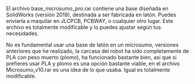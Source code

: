 El archivo base_microsumo_pro.rar contiene una base diseñada en SolidWorks (versión 2019), destinada a ser fabricada en latón. Puedes enviarla a maquilar en JLCPCB, PCBWAY, o cualquier otro lugar. Este archivo es totalmente modificable y lo puedes ajustar según tus necesidades.

No es fundamental usar una base de latón en un microsumo, versiones anteriores que he realizado, la carcasa del robot ha sido completamente de PLA con peso muerto (plomo), ha funcionado bastante bien, así que si prefieres usar PLA y plomo es una opción bastante viable, en el archivo Microsumo_v10.rar es una idea de lo que usaba. Igual es totalmente modificable.
